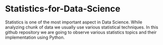 # Statistics-for-Data-Science

Statistics is one of the most important aspect in Data Science. While analyzing chunk of data we usually use various statistical techniques. In this github repository we are going to observe various statistics topics and their implementation using Python.

